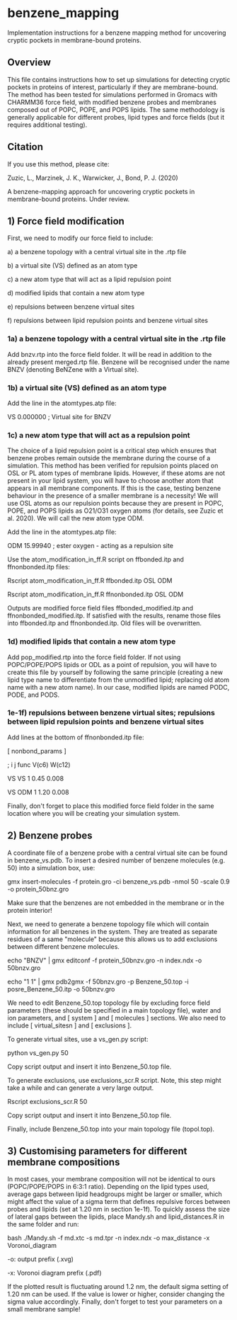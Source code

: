 # benzene_mapping
Implementation instructions for a benzene mapping method for uncovering cryptic pockets in membrane-bound proteins.

## Overview
This file contains instructions how to set up simulations for detecting cryptic pockets in proteins of interest, particularly if they are membrane-bound. The method has been tested for simulations performed in Gromacs with CHARMM36 force field, with modified benzene probes and membranes composed out of POPC, POPE, and POPS lipids. The same methodology is generally applicable for different probes, lipid types and force fields (but it requires additional testing). 

## Citation
If you use this method, please cite: 

Zuzic, L., Marzinek, J. K., Warwicker, J., Bond, P. J. (2020)

A benzene-mapping approach for uncovering cryptic pockets in membrane-bound proteins. Under review.

## 1) Force field modification
First, we need to modify our force field to include: 

a) a benzene topology with a central virtual site in the .rtp file

b) a virtual site (VS) defined as an atom type

c) a new atom type that will act as a lipid repulsion point

d) modified lipids that contain a new atom type

e) repulsions between benzene virtual sites

f) repulsions between lipid repulsion points and benzene virtual sites

### 1a) a benzene topology with a central virtual site in the .rtp file

Add bnzv.rtp into the force field folder. It will be read in addition to the already present merged.rtp file. Benzene will be recognised under the name BNZV (denoting BeNZene with a Virtual site).

### 1b) a virtual site (VS) defined as an atom type
Add the line in the atomtypes.atp file:

VS          0.000000      ; Virtual site for BNZV

### 1c) a new atom type that will act as a repulsion point

The choice of a lipid repulsion point is a critical step which ensures that benzene probes remain outside the membrane during the course of a simulation. This method has been verified for repulsion points placed on OSL or PL atom types of membrane lipids. However, if these atoms are not present in your lipid system, you will have to choose another atom that appears in all membrane components. If this is the case, testing benzene behaviour in the presence of a smaller membrane is a necessity! We will use OSL atoms as our repulsion points because they are present in POPC, POPE, and POPS lipids as O21/O31 oxygen atoms (for details, see Zuzic et al. 2020). We will call the new atom type ODM.

Add the line in the atomtypes.atp file:

ODM     15.99940 ; ester oxygen - acting as a repulsion site

Use the atom_modification_in_ff.R script on ffbonded.itp and ffnonbonded.itp files:

Rscript atom_modification_in_ff.R ffbonded.itp OSL ODM

Rscript atom_modification_in_ff.R ffnonbonded.itp OSL ODM

Outputs are modified force field files ffbonded_modified.itp and ffnonbonded_modified.itp. If satisfied with the results, rename those files into ffbonded.itp and ffnonbonded.itp. Old files will be overwritten.

### 1d) modified lipids that contain a new atom type

Add pop_modified.rtp into the force field folder. If not using POPC/POPE/POPS lipids or ODL as a point of repulsion, you will have to create this file by yourself by following the same principle (creating a new lipid type name to differentiate from the unmodified lipid; replacing old atom name with a new atom name). In our case, modified lipids are named PODC, PODE, and PODS.

### 1e-1f) repulsions between benzene virtual sites; repulsions between lipid repulsion points and benzene virtual sites

Add lines at the bottom of ffnonbonded.itp file:

[ nonbond_params ]

; i     j       func    V(c6)   W(c12)

VS      VS      1       0.45    0.008

VS      ODM     1       1.20    0.008

Finally, don't forget to place this modified force field folder in the same location where you will be creating your simulation system.

## 2) Benzene probes
A coordinate file of a benzene probe with a central virtual site can be found in benzene_vs.pdb. To insert a desired number of benzene molecules (e.g. 50) into a simulation box, use:

gmx insert-molecules -f protein.gro -ci benzene_vs.pdb -nmol 50 -scale 0.9 -o protein_50bnz.gro

Make sure that the benzenes are not embedded in the membrane or in the protein interior!

Next, we need to generate a benzene topology file which will contain information for all benzenes in the system. They are treated as separate residues of a same "molecule" because this allows us to add exclusions between different benzene molecules.

echo "BNZV" | gmx editconf -f protein_50bnzv.gro -n index.ndx -o 50bnzv.gro 

echo "1 1" | gmx pdb2gmx -f 50bnzv.gro -p Benzene_50.top -i posre_Benzene_50.itp -o 50bnzv.gro

We need to edit Benzene_50.top topology file by excluding force field parameters (these should be specified in a main topology file), water and ion parameters, and [ system ] and [ molecules ] sections. We also need to include [ virtual_sitesn ] and [ exclusions ]. 

To generate virtual sites, use a vs_gen.py script:

python vs_gen.py 50

Copy script output and insert it into Benzene_50.top file.

To generate exclusions, use exclusions_scr.R script. Note, this step might take a while and can generate a very large output.

Rscript exclusions_scr.R 50

Copy script output and insert it into Benzene_50.top file.

Finally, include Benzene_50.top into your main topology file (topol.top).

## 3) Customising parameters for different membrane compositions

In most cases, your membrane composition will not be identical to ours (POPC/POPE/POPS in 6:3:1 ratio). Depending on the lipid types used, average gaps between lipid headgroups might be larger or smaller, which might affect the value of a sigma term that defines repulsive forces between probes and lipids (set at 1.20 nm in section 1e-1f). To quickly assess the size of lateral gaps between the lipids, place Mandy.sh and lipid_distances.R in the same folder and run:

bash ./Mandy.sh -f md.xtc -s md.tpr -n index.ndx -o max_distance -x Voronoi_diagram

-o: output prefix (.xvg)

-x: Voronoi diagram prefix (.pdf)

If the plotted result is fluctuating around 1.2 nm, the default sigma setting of 1.20 nm can be used. If the value is lower or higher, consider changing the sigma value accordingly. Finally, don't forget to test your parameters on a small membrane sample!  
